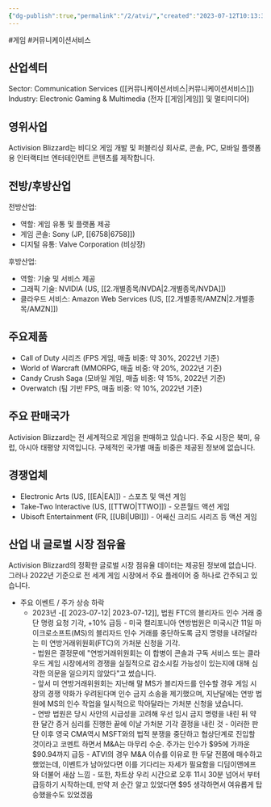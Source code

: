 ```yaml
---
{"dg-publish":true,"permalink":"/2/atvi/","created":"2023-07-12T10:13:30.963+09:00","updated":"2025-07-29T21:37:04.361+09:00"}
---
```


#게임 #커뮤니케이션서비스

## 산업섹터

Sector: Communication Services ([[커뮤니케이션서비스\|커뮤니케이션서비스]])  
Industry: Electronic Gaming & Multimedia (전자 [[게임\|게임]] 및 멀티미디어)

## 영위사업

Activision Blizzard는 비디오 게임 개발 및 퍼블리싱 회사로, 콘솔, PC, 모바일 플랫폼용 인터랙티브 엔터테인먼트 콘텐츠를 제작합니다.

## 전방/후방산업

전방산업:

- 역할: 게임 유통 및 플랫폼 제공
- 게임 콘솔: Sony (JP, [[6758\|6758]])
- 디지털 유통: Valve Corporation (비상장)

후방산업:

- 역할: 기술 및 서비스 제공
- 그래픽 기술: NVIDIA (US, [[2.개별종목/NVDA\|2.개별종목/NVDA]])
- 클라우드 서비스: Amazon Web Services (US, [[2.개별종목/AMZN\|2.개별종목/AMZN]])

## 주요제품

- Call of Duty 시리즈 (FPS 게임, 매출 비중: 약 30%, 2022년 기준)
- World of Warcraft (MMORPG, 매출 비중: 약 20%, 2022년 기준)
- Candy Crush Saga (모바일 게임, 매출 비중: 약 15%, 2022년 기준)
- Overwatch (팀 기반 FPS, 매출 비중: 약 10%, 2022년 기준)

## 주요 판매국가

Activision Blizzard는 전 세계적으로 게임을 판매하고 있습니다. 주요 시장은 북미, 유럽, 아시아 태평양 지역입니다. 구체적인 국가별 매출 비중은 제공된 정보에 없습니다.

## 경쟁업체

- Electronic Arts (US, [[EA\|EA]]) - 스포츠 및 액션 게임
- Take-Two Interactive (US, [[TTWO\|TTWO]]) - 오픈월드 액션 게임
- Ubisoft Entertainment (FR, [[UBI\|UBI]]) - 어쌔신 크리드 시리즈 등 액션 게임

## 산업 내 글로벌 시장 점유율

Activision Blizzard의 정확한 글로벌 시장 점유율 데이터는 제공된 정보에 없습니다. 그러나 2022년 기준으로 전 세계 게임 시장에서 주요 플레이어 중 하나로 간주되고 있습니다.


- 주요 이벤트  /  주가 상승 하락
	- 2023년
		-[[ 2023-07-12\| 2023-07-12]], 법원 FTC의 블리자드 인수 거래 중단 명령 요청 기각, +10% 급등
			- 미국 캘리포니아 연방법원은 미국시간 11일 마이크로소프트(MS)의 블리자드 인수 거래를 중단하도록 금지 명령을 내려달라는 미 연방거래위원회(FTC)의 가처분 신청을 기각.  
			- 법원은 결정문에 "연방거래위원회는 이 합병이 콘솔과 구독 서비스 또는 클라우드 게임 시장에서의 경쟁을 실질적으로 감소시킬 가능성이 있는지에 대해 심각한 의문을 일으키지 않았다"고 썼습니다.  
			- 앞서 미 연방거래위원회는 지난해 말 MS가 블리자드를 인수할 경우 게임 시장의 경쟁 약화가 우려된다며 인수 금지 소송을 제기했으며, 지난달에는 연방 법원에 MS의 인수 작업을 일시적으로 막아달라는 가처분 신청을 냈습니다.  
			- 연방 법원은 당시 사안의 시급성을 고려해 우선 임시 금지 명령을 내린 뒤 약 한 달간 증거 심리를 진행한 끝에 이날 가처분 기각 결정을 내린 것
			- 이러한 판단 이후 영국 CMA역시 MSFT와의 법적 분쟁을 중단하고 협상단계로 진입할 것이라고 코멘트 하면서 M&A는 마무리 수순. 주가는 인수가 $95에 가까운 $90.94까지 급등
				- ATVI의 경우 M&A 이슈를 이유로 한 두달 전쯤에 매수하고 했었는데, 이벤트가 남아있다면 이를 기다리는 자세가 필요함을 디딤이앤에프와 더불어 새삼 느낌
				- 또한, 차트상 우리 시간으로 오후 11시 30분 넘어서 부터 급등하기 시작하는데, 만약 저 순간 알고 있었다면 $95 생각하면서 여유롭게 탑승했을수도 있었겠음

